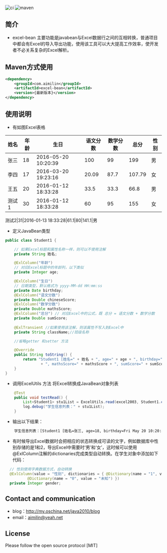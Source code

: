 ![ci](https://api.travis-ci.org/aimilin6688/excel-bean.svg?branch=master)
![maven](https://img.shields.io/maven-central/v/com.aimilin/excel-bean.svg?style=flat-square)

## 简介

- excel-bean 主要功能是javabean与Excel数据行之间的互相转换，普通项目中都会有Excel的导入导出功能，使用该工具可以大大提高工作效率，使开发者不必关系复杂的Excel解析。

## Maven方式使用
```xml
<dependency>
	<groupId>com.aimilin</groupId>
	<artifactId>excel-bean</artifactId>
	<version>{最新版本}</version>
</dependency>
```

## 使用说明

- 有如图Excel表格  

姓名|年龄|生日|语文分数|数学分数|总分|性别
-|-|-|-|-|-|-
张三|18|2016-05-20 10:20:39|100|99|199|男
李四|17|2016-03-20 19:23:16|20.09|87.7|107.79|女
王五|20|2016-01-12 18:33:28|33.5|33.3|66.8|男
测试1|30|2016-01-12 18:33:28|60|95|155|女
						
测试2|31|2016-01-13 18:33:28|61.1|80|141.1|男


- 定义JavaBean类型

```java 
public class Student1 {

	// 如果Excel标题和属性名称一样，则可以不使用注解
	private String 姓名;

	@ExlColumn("年龄")
	// 对应Excel标题中的年龄列，以下类似
	private Integer age;

	@ExlColumn("生日")
	// 日期类型，默认格式为 yyyy-MM-dd HH:mm:ss
	private Date birthday;
	@ExlColumn("语文分数")
	private Double chineseScore;
	@ExlColumn("数学分数")
	private Double mathsScore;
	@ExlColumn("总分") // 对应Excel中的公式，既 总分 = 语文分数 + 数学分数
	private Double sumScore;
	
	@ExlTransient //如果使用该注解，则该属性不写入到Excel中
	private String className;//班级名称

	//省略getter 和setter 方法

	@Override
	public String toString() {
		return "Student1 [姓名=" + 姓名 + ", age=" + age + ", birthday=" + birthday + ", chineseScore=" + chineseScore
				+ ", mathsScore=" + mathsScore + ", sumScore=" + sumScore + "]";
	}
}
```

- 调用ExcelUtils 方法 将Excel转换成JavaBean对象列表
```java
	@Test
	public void testRead() {
		List<Student1> stu1List = ExcelUtils.read(excel2003, Student1.class);
		log.debug("学生信息列表：" + stu1List);
	}
```
	
- 输出以下结果：

```tex
  	学生信息列表：[Student1 [姓名=张三, age=18, birthday=Fri May 20 10:20:39 CST 2016, chineseScore=100.0, mathsScore=99.0, sumScore=199.0], Student1 [姓名=李四, age=17, birthday=Sun Mar 20 19:23:16 CST 2016, chineseScore=20.09, mathsScore=87.7, sumScore=107.79], Student1 [姓名=王五, age=20, birthday=Tue Jan 12 18:33:28 CST 2016, chineseScore=33.5, mathsScore=33.3, sumScore=66.8], Student1 [姓名=测试1, age=30, birthday=Tue Jan 12 18:33:28 CST 2016, chineseScore=60.0, mathsScore=95.0, sumScore=155.0], Student1 [姓名=测试2, age=31, birthday=Wed Jan 13 18:33:28 CST 2016, chineseScore=61.1, mathsScore=80.0, sumScore=141.1]]
```
  
  - 有时候导出Excel数据时会把相应的状态转换成可读的文字，例如数据库中性别存储的是1和2，导出Excel中需要时‘男’和‘女’，这时候可以使用@ExlColumn注解的dictionaries完成类型自动转换。在学生对象中添加如下代码：
  ```java
  	// 性别使用字典数据方式，自动转换
	@ExlColumn(value = "性别", dictionaries = { @Dictionary(name = "1", value = "男"), @Dictionary(name = "2", value = "女"),
			@Dictionary(name = "0", value = "未知") })
	private Integer gender;
  ```

## Contact and communication

- blog：http://my.oschina.net/java2010/blog
- email：aimilin@yeah.net

## License
Please follow the open source protocol [MIT]

